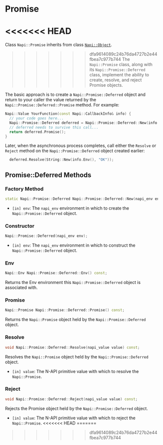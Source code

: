 # Promise

<<<<<<< HEAD
=======
Class `Napi::Promise` inherits from class [`Napi::Object`][].

>>>>>>> dfa9614089c24b76da4727b2e44fbea7c977b744
The `Napi::Promise` class, along with its `Napi::Promise::Deferred` class, implement the ability to create, resolve, and reject Promise objects.

The basic approach is to create a `Napi::Promise::Deferred` object and return to your caller the value returned by the `Napi::Promise::Deferred::Promise` method. For example:

```cpp
Napi::Value YourFunction(const Napi::CallbackInfo& info) {
  // your code goes here...
  Napi::Promise::Deferred deferred = Napi::Promise::Deferred::New(info.Env());
  // deferred needs to survive this call...
  return deferred.Promise();
}
```

Later, when the asynchronous process completes, call either the `Resolve` or `Reject` method on the `Napi::Promise::Deferred` object created earlier:

```cpp
  deferred.Resolve(String::New(info.Env(), "OK"));
```

## Promise::Deferred Methods

### Factory Method

```cpp
static Napi::Promise::Deferred Napi::Promise::Deferred::New(napi_env env);
```

* `[in] env`: The `napi_env` environment in which to create the `Napi::Promise::Deferred` object.

### Constructor

```cpp
Napi::Promise::Deferred(napi_env env);
```

* `[in] env`: The `napi_env` environment in which to construct the `Napi::Promise::Deferred` object.

### Env

```cpp
Napi::Env Napi::Promise::Deferred::Env() const;
```

Returns the Env environment this `Napi::Promise::Deferred` object is associated with.

### Promise

```cpp
Napi::Promise Napi::Promise::Deferred::Promise() const;
```

Returns the `Napi::Promise` object held by the `Napi::Promise::Deferred` object.

### Resolve

```cpp
void Napi::Promise::Deferred::Resolve(napi_value value) const;
```

Resolves the `Napi::Promise` object held by the `Napi::Promise::Deferred` object.

* `[in] value`: The N-API primitive value with which to resolve the `Napi::Promise`.

### Reject

```cpp
void Napi::Promise::Deferred::Reject(napi_value value) const;
```

Rejects the Promise object held by the `Napi::Promise::Deferred` object.

* `[in] value`: The N-API primitive value with which to reject the `Napi::Promise`.
<<<<<<< HEAD
=======


[`Napi::Object`]: ./object.md
>>>>>>> dfa9614089c24b76da4727b2e44fbea7c977b744

